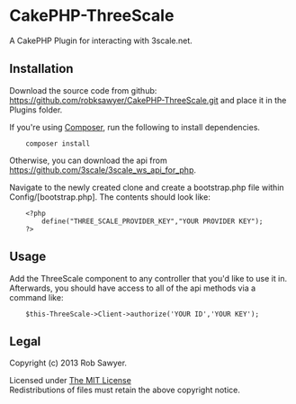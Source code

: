 CakePHP-ThreeScale
==================

A CakePHP Plugin for interacting with 3scale.net.


## Installation

Download the source code from github: https://github.com/robksawyer/CakePHP-ThreeScale.git and place it in the Plugins folder.

If you're using [Composer](http://getcomposer.org), run the following to install dependencies.
		
		composer install

Otherwise, you can download the api from https://github.com/3scale/3scale_ws_api_for_php.

Navigate to the newly created clone and create a bootstrap.php file within Config/[bootstrap.php]. The contents should look like:

		<?php 
			define("THREE_SCALE_PROVIDER_KEY","YOUR PROVIDER KEY");
		?>


## Usage

Add the ThreeScale component to any controller that you'd like to use it in. Afterwards, you should have access to all of the api methods via a command like: 

		$this-ThreeScale->Client->authorize('YOUR ID','YOUR KEY');


## Legal

Copyright (c) 2013 Rob Sawyer.

Licensed under [The MIT License](http://www.opensource.org/licenses/mit-license.php)<br/>
Redistributions of files must retain the above copyright notice.
